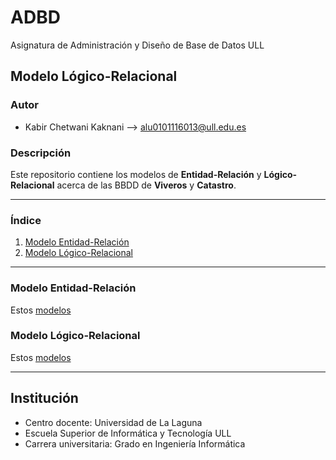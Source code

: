 # ADBD
Asignatura de Administración y Diseño de Base de Datos ULL

## Modelo Lógico-Relacional

### Autor
- Kabir Chetwani Kaknani --> <alu0101116013@ull.edu.es>


### Descripción
Este repositorio contiene los modelos de **Entidad-Relación** y **Lógico-Relacional** acerca de las BBDD de **Viveros** y **Catastro**.

___

### Índice

1. [Modelo Entidad-Relación](#id1)
2. [Modelo Lógico-Relacional](#id2)

___


### Modelo Entidad-Relación <a name="id1"></a>
Estos [modelos](https://github.com/alu0101116013/ADBD/blob/main/Pr%C3%A1ctica%201/README.md) 

### Modelo Lógico-Relacional <a name="id2"></a>
Estos [modelos](https://github.com/alu0101116013/ADBD/blob/main/Pr%C3%A1ctica%201/README.md) 


___

## Institución
* Centro docente: Universidad de La Laguna
* Escuela Superior de Informática y Tecnología ULL
* Carrera universitaria: Grado en Ingeniería Informática
